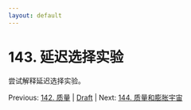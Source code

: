```yaml
---
layout: default
---
```

# 143. 延迟选择实验

尝试解释延迟选择实验。

Previous: [142. 质量](142.md) | [Draft](../Draft.md) | Next: [144. 质量和膨胀宇宙](144.md)